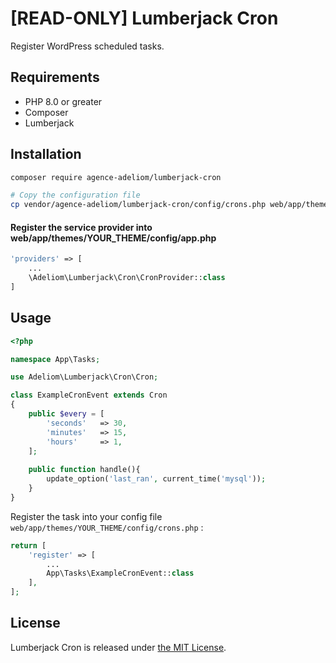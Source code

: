 # [READ-ONLY] Lumberjack Cron

Register WordPress scheduled tasks.

## Requirements

* PHP 8.0 or greater
* Composer
* Lumberjack

## Installation

```bash
composer require agence-adeliom/lumberjack-cron

# Copy the configuration file
cp vendor/agence-adeliom/lumberjack-cron/config/crons.php web/app/themes/YOUR_THEME/config/crons.php
```
#### Register the service provider into web/app/themes/YOUR_THEME/config/app.php

```php
'providers' => [
    ...
    \Adeliom\Lumberjack\Cron\CronProvider::class
]
```

## Usage

```php
<?php

namespace App\Tasks;

use Adeliom\Lumberjack\Cron\Cron;

class ExampleCronEvent extends Cron
{
    public $every = [
        'seconds'   => 30,
        'minutes'   => 15,
        'hours'     => 1,
    ];
    
    public function handle(){
        update_option('last_ran', current_time('mysql'));
    }
}
```

Register the task into your config file `web/app/themes/YOUR_THEME/config/crons.php` :

```php
return [
    'register' => [
        ...
        App\Tasks\ExampleCronEvent::class
    ],
];
```

## License
Lumberjack Cron is released under [the MIT License](LICENSE).
